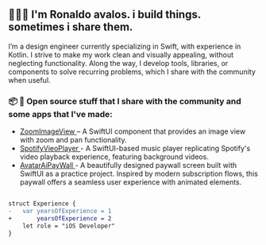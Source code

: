 
## 🧑🏻‍💻 I'm Ronaldo avalos. i build things. sometimes i share them.  

I’m a design engineer currently specializing in Swift, with experience in Kotlin. I strive to make my work clean and
visually appealing, without neglecting functionality. Along the way, I develop tools, libraries, or components to
solve recurring problems, which I share with the community when useful.

### 📦 📱 Open source stuff that I share with the community and some apps that I've made:  
- <a href="https://github.com/ronaldo-avalos/ZoomImageView">ZoomImageView </a>  – A SwiftUI component that provides an image view with zoom and pan functionality.
- <a href="https://github.com/ronaldo-avalos/SpotifyVieoPlayer"> SpotifyVieoPlayer </a> - A SwiftUI-based music player replicating Spotify's video playback experience, featuring background videos.
- <a href="https://github.com/ronaldo-avalos/AvatarAiPayWall"> AvatarAiPayWall </a> - A beautifully designed paywall screen built with SwiftUI as a practice project. Inspired by modern subscription flows, this paywall offers a seamless user experience with animated elements.


```diff

struct Experience {
-   var yearsOfExperience = 1
+       yearsOfExperience = 2
    let role = "iOS Developer"
}

```
<!--
**ronaldo-avalos/ronaldo-avalos** is a ✨ _special_ ✨ repository because its `README.md` (this file) appears on your GitHub profile.
